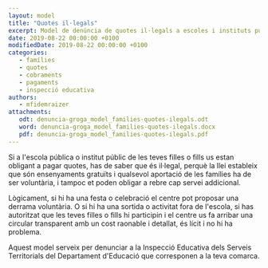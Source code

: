 ```yaml
---
layout: model
title: "Quotes il·legals"
excerpt: Model de denúncia de quotes il·legals a escoles i instituts públics
date: 2019-08-22 00:00:00 +0100
modifiedDate: 2019-08-22 00:00:00 +0100
categories:
   - famílies
   - quotes
   - cobraments
   - pagaments
   - inspecció educativa
authors: 
   - mfidemraizer
attachments:
   odt: denuncia-groga_model_families-quotes-ilegals.odt
   word: denuncia-groga_model_families-quotes-ilegals.docx
   pdf: denuncia-groga_model_families-quotes-ilegals.pdf
---
```


Si a l'escola pública o institut públic de les teves filles o fills us estan obligant a pagar quotes, has de saber que és il·legal, perquè la llei estableix que són ensenyaments gratuïts i qualsevol aportació de les famílies ha de ser voluntària, i tampoc et poden obligar a rebre cap servei addicional.

Lògicament, si hi ha una festa o celebració el centre pot proposar una derrama voluntària. O si hi ha una sortida o activitat fora de l'escola, si has autoritzat que les teves filles o fills hi participin i el centre us fa arribar una circular transparent amb un cost raonable i detallat, és lícit i no hi ha problema.

Aquest model serveix per denunciar a la Inspecció Educativa dels Serveis Territorials del Departament d'Educació que corresponen a la teva comarca.




